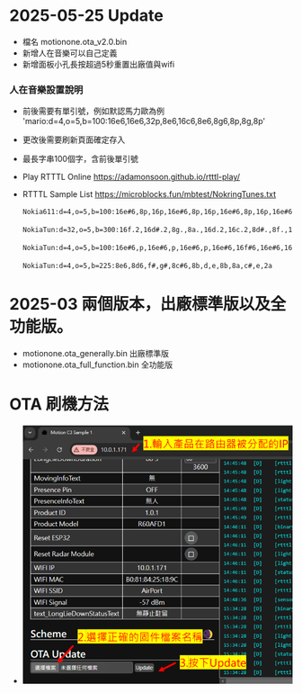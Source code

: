 # 2025-05-25 Update
- 檔名  motionone.ota_v2.0.bin
- 新增人在音樂可以自己定義
- 新增面板小孔長按超過5秒重置出廠值與wifi
 
### 人在音樂設置說明
- 前後需要有單引號，例如默認馬力歐為例  'mario:d=4,o=5,b=100:16e6,16e6,32p,8e6,16c6,8e6,8g6,8p,8g,8p'
- 更改後需要刷新頁面確定存入
- 最長字串100個字，含前後單引號
- Play RTTTL Online  https://adamonsoon.github.io/rtttl-play/
- RTTTL Sample List https://microblocks.fun/mbtest/NokringTunes.txt
        
      Nokia611:d=4,o=5,b=100:16e#6,8p,16p,16e#6,8p,16p,16e#6,8p,16p,16e#6,16f#6,16e#6,16e#6,8p,16p,16e#6,8p,16p,16e#6,8p,16p,16e#6,16f#6,16e#6,16d#6,8p,16p,16d#6
      
      NokiaTun:d=32,o=5,b=300:16f.2,16d#.2,8g.,8a.,16d.2,16c.2,8d#.,8f.,16c.2,16a#.,8d.,8f.,4a#.,4p.,1p.,8p.
      
      NokiaTun:d=4,o=5,b=100:16e#6,p,16e#6,p,16e#6,p,16e#6,16f#6,16e#6,16d#6,p,16e#7,16p,p,16e#7,16f#7,16e#7,16d#7,16c#7
      
      NokiaTun:d=4,o=5,b=225:8e6,8d6,f#,g#,8c#6,8b,d,e,8b,8a,c#,e,2a

# 2025-03 兩個版本，出廠標準版以及全功能版。
- motionone.ota_generally.bin  出廠標準版
- motionone.ota_full_function.bin  全功能版
  
# OTA 刷機方法
- ![Mosquitto_broker](/wall_switch/image/ota.png)
